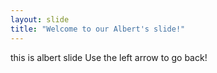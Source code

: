 ```yaml
---
layout: slide
title: "Welcome to our Albert's slide!"
---
```

this is albert slide
Use the left arrow to go back!
